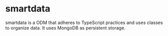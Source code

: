 # smartdata

smartdata is a ODM that adheres to TypeScript practices and uses classes to organize data.
It uses MongoDB as persistent storage.